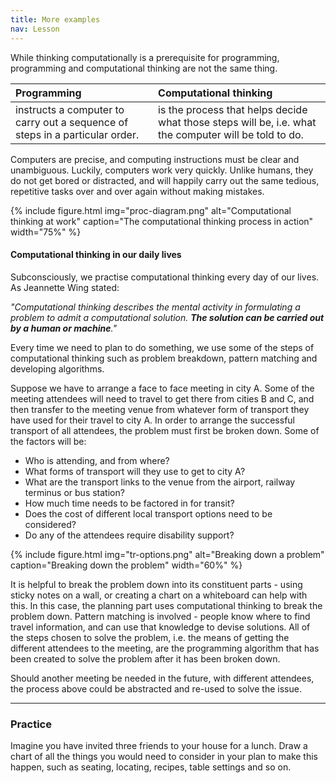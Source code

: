 ```yaml
---
title: More examples
nav: Lesson
---
```


While thinking computationally is a prerequisite for programming, programming and computational thinking are not the same thing.


| **Programming** |  **Computational thinking** |
| :--- | :--- | 
| instructs a computer to carry out a sequence of steps in a particular order. | is the process that helps decide what those steps will be, i.e.  what the computer will be told to do. |

Computers are precise, and computing instructions must be clear and unambiguous. Luckily, computers work very quickly. Unlike humans, they do not get bored or distracted, and will happily carry out the same tedious, repetitive tasks over and over again without making mistakes.

{% include figure.html img="proc-diagram.png" alt="Computational thinking at work" caption="The computational thinking process in action" width="75%" %}

#### Computational thinking in our daily lives

Subconsciously, we practise computational thinking every day of our lives. As Jeannette Wing stated: 

*"Computational thinking describes the mental activity in formulating a problem to admit a computational solution. **The solution can be carried out by a human or machine**."*

Every time we need to plan to do something, we use some of the steps of computational thinking such as problem breakdown, pattern matching and developing algorithms. 

Suppose we have to arrange a face to face meeting in city A. Some of the meeting attendees will need to travel to get there from cities B and C, and then transfer to the meeting venue from whatever form of transport they have used for their travel to city A. In order to arrange the successful transport of all attendees, the problem must first be broken down. Some of the factors will be:

- Who is attending, and from where?
- What forms of transport will they use to get to city A?
- What are the transport links to the venue from the airport, railway terminus or bus station?
- How much time needs to be factored in for transit?
- Does the cost of different local transport options need to be considered?
- Do any of the attendees require disability support?

{% include figure.html img="tr-options.png" alt="Breaking down a problem" caption="Breaking down the problem" width="60%" %}

It is helpful to break the problem down into its constituent parts - using sticky notes on a wall, or creating a chart on a whiteboard can help with this. 
In this case, the planning part uses computational thinking to break the problem down. Pattern matching is involved - people know where to find travel information, and can use that knowledge to devise solutions. All of the steps chosen to solve the problem, i.e. the means of getting the different attendees to the meeting, are the programming algorithm that has been created to solve the problem after it has been broken down. 

Should another meeting be needed in the future, with different attendees, the process above could be abstracted and re-used to solve the issue. 

---------

### Practice

Imagine you have invited three friends to your house for a lunch. Draw a chart of all the things you would need to consider in your plan to make this happen, such as seating, locating, recipes, table settings and so on.
